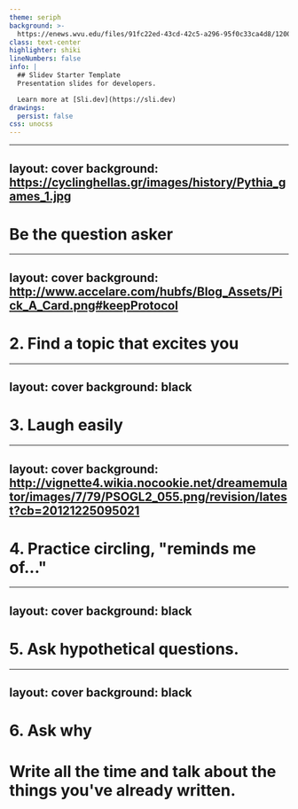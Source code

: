 ```yaml
---
theme: seriph
background: >-
  https://enews.wvu.edu/files/91fc22ed-43cd-42c5-a296-95f0c33ca4d8/1200x?cb=1610728894
class: text-center
highlighter: shiki
lineNumbers: false
info: |
  ## Slidev Starter Template
  Presentation slides for developers.

  Learn more at [Sli.dev](https://sli.dev)
drawings:
  persist: false
css: unocss
---
```




<!--
## Communication Skills

Joe Rogan can talk to guests for 3 hours without running out of things to say. 
He's had huge names like Elon Musk, Miley Cyrus, and Kanye West on his podcasts

I analyzed 8 things that make him so good at conversation. Here they are for you to steal:
-->

---
layout: cover
background: https://cyclinghellas.gr/images/history/Pythia_games_1.jpg
---

# Be the question asker

<!--
1. Be the question asker

Put the spotlight on them and don't expect the favor back. Focus on learning something new outside
the domains of your own life over building a connection(wich will happen anyways).
Be interested in them, they'll be interested in you.
-->

---
layout: cover
background: http://www.accelare.com/hubfs/Blog_Assets/Pick_A_Card.png#keepProtocol
---

# 2. Find a topic that excites you

<!--
2. Find a topic that excites you

The goal is to get them invested in the conversation. Treat your questions like an investigation
of what makes this person thick. you'll know when you land on a topic they're excited about. They'll ease up, light up, and unfold. Stay there.
-->

---
layout: cover
background: black
---

# 3. Laugh easily <twemoji-partying-face />

<!--
Ever heard of the comic high? We humans LOVE to make people laugh. It's a sign of acceptance.
If you can smile and give a chuckle. Its signals you are safe to talk to and enjoy their company.
-->

---
layout: cover
background: http://vignette4.wikia.nocookie.net/dreamemulator/images/7/79/PSOGL2_055.png/revision/latest?cb=20121225095021
---

# 4. Practice circling, "reminds me of..."

<!--
4. Practice circling, "reminds me of..."
Cricling is a way of listening. Instead of paraphrasing what you've been told, you
repeat back how it made you feel or what you were reminded of. You let them know you heard them and what it MEANT to you.

-->

---
layout: cover
background: black
---
# 5. Ask hypothetical questions.

<!--
5. Ask hypothetical questions.
Take a tip from the table-talk cards and give "if" situations so your convo partner can draw on their imagination instead of feeling blocked by reality.
"If you had 3 wishes ..."
"If you were in xyz situation ..."
"Would you rather a or b ..."
-->

---
layout: cover
background: black
---
# 6. Ask why

<!--
6. Ask why
Asking "why" reveals someone's values and priorities. It tells you more than
"What" ever could, and you'll get more information to ask even more questions.
-->

# Write all the time and talk about the things you've already written.

<!--
I once asked Neil deGrasse Tyson how he speaks so beautifully.
His answer: Write all the time and talk about the things you've already written.

https://twitter.com/david_perell/status/1429816263656759299
-->
